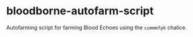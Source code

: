 # bloodborne-autofarm-script
Autofarming script for farming Blood Echoes using the `cummmfpk` chalice.
